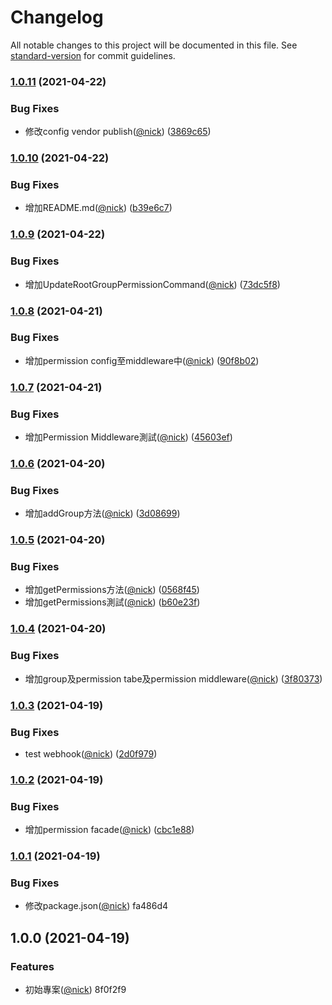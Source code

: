 # Changelog

All notable changes to this project will be documented in this file. See [standard-version](https://github.com/conventional-changelog/standard-version) for commit guidelines.

### [1.0.11](https://github.com/castion2293/permission/compare/v1.0.10...v1.0.11) (2021-04-22)


### Bug Fixes

* 修改config vendor publish([@nick](https://github.com/nick)) ([3869c65](https://github.com/castion2293/permission/commit/3869c6596dffce7b0ad9fee72f561cecced9b5a9))

### [1.0.10](https://github.com/castion2293/permission/compare/v1.0.9...v1.0.10) (2021-04-22)


### Bug Fixes

* 增加README.md([@nick](https://github.com/nick)) ([b39e6c7](https://github.com/castion2293/permission/commit/b39e6c7f440534c482d9fa9e9c49001b2336b990))

### [1.0.9](https://github.com/castion2293/permission/compare/v1.0.8...v1.0.9) (2021-04-22)


### Bug Fixes

* 增加UpdateRootGroupPermissionCommand([@nick](https://github.com/nick)) ([73dc5f8](https://github.com/castion2293/permission/commit/73dc5f8e379588d213dd053c95e05180417ab3d8))

### [1.0.8](https://github.com/castion2293/permission/compare/v1.0.7...v1.0.8) (2021-04-21)


### Bug Fixes

* 增加permission config至middleware中([@nick](https://github.com/nick)) ([90f8b02](https://github.com/castion2293/permission/commit/90f8b02941eb4591875ded53578691511fc9a106))

### [1.0.7](https://github.com/castion2293/permission/compare/v1.0.6...v1.0.7) (2021-04-21)


### Bug Fixes

* 增加Permission Middleware測試([@nick](https://github.com/nick)) ([45603ef](https://github.com/castion2293/permission/commit/45603ef1bfbba4e4440b8809401e9ff5627e7e51))

### [1.0.6](https://github.com/castion2293/permission/compare/v1.0.5...v1.0.6) (2021-04-20)


### Bug Fixes

* 增加addGroup方法([@nick](https://github.com/nick)) ([3d08699](https://github.com/castion2293/permission/commit/3d08699fcd655270a895d29e616de05c0ad4f6be))

### [1.0.5](https://github.com/castion2293/permission/compare/v1.0.4...v1.0.5) (2021-04-20)


### Bug Fixes

* 增加getPermissions方法([@nick](https://github.com/nick)) ([0568f45](https://github.com/castion2293/permission/commit/0568f45085d675790b9cef0d43344e0fff93ce74))
* 增加getPermissions測試([@nick](https://github.com/nick)) ([b60e23f](https://github.com/castion2293/permission/commit/b60e23f18b7238f2f8b010ae290834f708060aa7))

### [1.0.4](https://github.com/castion2293/permission/compare/v1.0.3...v1.0.4) (2021-04-20)


### Bug Fixes

* 增加group及permission tabe及permission middleware([@nick](https://github.com/nick)) ([3f80373](https://github.com/castion2293/permission/commit/3f8037346dd5089c2fe5607ac8cbbc7ce7dfa601))

### [1.0.3](https://github.com/castion2293/permission/compare/v1.0.2...v1.0.3) (2021-04-19)


### Bug Fixes

* test webhook([@nick](https://github.com/nick)) ([2d0f979](https://github.com/castion2293/permission/commit/2d0f97980358621da94abe5293df39daadf6382e))

### [1.0.2](https://github.com/castion2293/permission/compare/v1.0.1...v1.0.2) (2021-04-19)


### Bug Fixes

* 增加permission facade([@nick](https://github.com/nick)) ([cbc1e88](https://github.com/castion2293/permission/commit/cbc1e88aa22231b0cadc65db7cce03a0e65ef4e1))

### [1.0.1](///compare/v1.0.0...v1.0.1) (2021-04-19)


### Bug Fixes

* 修改package.json([@nick](undefined/nick)) fa486d4

## 1.0.0 (2021-04-19)


### Features

* 初始專案([@nick](undefined/nick)) 8f0f2f9
